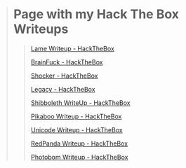 > # Page with my Hack The Box Writeups
>
>> [Lame Writeup - HackTheBox](/HackTheBox/Lame.md)
>>
>> [BrainFuck - HackTheBox](/HackTheBox/Brainfuck.md)
>> 
>> [Shocker - HackTheBox](/HackTheBox/Shocker.md)
>> 
>> [Legacy - HackTheBox](/HackTheBox/Legacy.md)
>> 
>> [Shibboleth WriteUp - HackTheBox](/HackTheBox/Shibboleth.md)
>> 
>> [Pikaboo Writeup - HackTheBox](/HackTheBox/Pikaboo.md)
>>
>> [Unicode Writeup - HackTheBox](/HackTheBox/Unicode.md)
>> 
>> [RedPanda Writeup - HackTheBox](/HackTheBox/RedPanda.md)
>>
>> [Photobom Writeup - HackTheBox](/HackTheBox/Photobomb.md)
